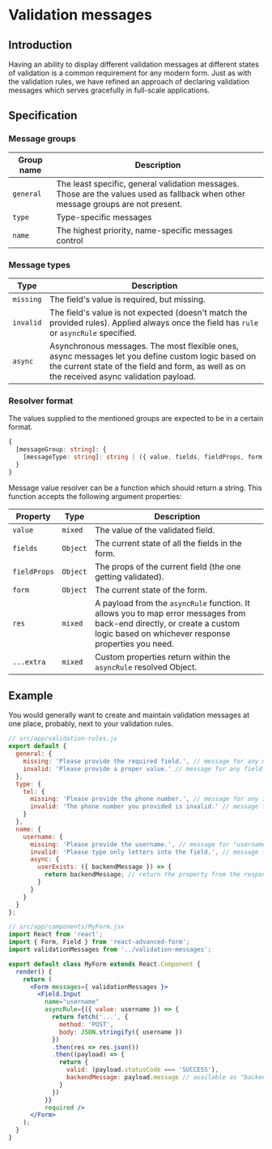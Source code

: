 # Validation messages

## Introduction
Having an ability to display different validation messages at different states of validation is a common requirement for any modern form. Just as with the validation rules, we have refined an approach of declaring validation messages which serves gracefully in full-scale applications.

## Specification

### Message groups

| Group name | Description |
| ---- | ----------- |
| `general` | The least specific, general validation messages. Those are the values used as fallback when other message groups are not present. |
| `type` | Type-specific messages  |
| `name` | The highest priority, name-specific messages control  |

### Message types

| Type | Description |
| ---- | ----------- |
| `missing` | The field's value is required, but missing. |
| `invalid` | The field's value is not expected (doesn't match the provided rules). Applied always once the field has `rule` or `asyncRule` specified. |
| `async` | Asynchronous messages. The most flexible ones, async messages let you define custom logic based on the current state of the field and form, as well as on the received async validation payload. |

### Resolver format
The values supplied to the mentioned groups are expected to be in a certain format.

```ts
{
  [messageGroup: string]: {
    [messageType: string]: string | ({ value, fields, fieldProps, form, res, ...extra }) => string
  }
}
```

Message value resolver can be a function which should return a string. This function accepts the following argument properties:

| Property | Type | Description |
| -------- | ---- | ----------- |
| `value` | `mixed` | The value of the validated field. |
| `fields` | `Object` | The current state of all the fields in the form. |
| `fieldProps` | `Object` | The props of the current field (the one getting validated). |
| `form` | `Object` | The current state of the form. |
| `res` | `mixed` | A payload from the `asyncRule` function. It allows you to map error messages from back-end directly, or create a custom logic based on whichever response properties you need. |
| `...extra` | `mixed` | Custom properties return within the `asyncRule` resolved Object. |

## Example
You would generally want to create and maintain validation messages at one place, probably, next to your validation rules.

```js
// src/app/validation-rules.js
export default {
  general: {
    missing: 'Please provide the required field.', // message for any missing field
    invalid: 'Please provide a proper value.' // message for any field which value doesn't match the provided rules
  },
  type: {
    tel: {
      missing: 'Please provide the phone number.', // message for any input[type="tel"] with missing value
      invalid: 'The phone number you provided is invalid.' // message for any input[type="tel"] with value not matching the specified rules
    }
  },
  name: {
    username: {
      missing: 'Please provide the username.', // message for "username" field with missing value
      invalid: 'Please type only letters into the field.', // message for "username" field which value doesn't match the provided rules
      async: {
        userExists: ({ backendMessage }) => {
          return backendMessage; // return the property from the response payload directly
        }
      }
    }
  }
};
```

```jsx
// src/app/components/MyForm.jsx
import React from 'react';
import { Form, Field } from 'react-advanced-form';
import validationMessages from '../validation-messages';

export default class MyForm extends React.Component {
  render() {
    return (
      <Form messages={ validationMessages }>
        <Field.Input
          name="username"
          asyncRule={({ value: username }) => {
            return fetch('...', {
              method: 'POST',
              body: JSON.stringify({ username })
            })
            .then(res => res.json())
            .then((payload) => {
              return {
                valid: (payload.statusCode === 'SUCCESS'),
                backendMessage: payload.message // available as "backendMessage" in resolver arguments
              }
            })
          }}
          required />
      </Form>
    );
  }
}
```



